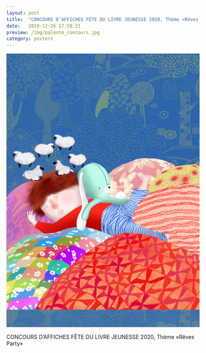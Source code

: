 ```yaml
---
layout: post
title:  "CONCOURS D’AFFICHES FÊTE DU LIVRE JEUNESSE 2020, Thème «Rêves Party», ville de Palente "
date:   2019-12-26 17:58:21
preview: /img/palente_concours.jpg
category: posters
---
```


![Picture 1](/img/palente_concours.jpg) 

CONCOURS D’AFFICHES FÊTE DU LIVRE JEUNESSE 2020, Thème «Rêves Party»